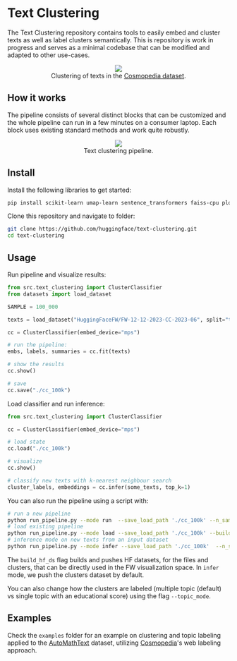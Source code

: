 # Text Clustering

The Text Clustering repository contains tools to easily embed and cluster texts as well as label clusters semantically. This is repository is work in progress and serves as a minimal codebase that can be modified and adapted to other use-cases.

<center><img src="https://cdn-uploads.huggingface.co/production/uploads/61c141342aac764ce1654e43/jMKGaE_UnEfH3j8iZYXVN.png"></center>
<center>Clustering of texts in the <a href="https://huggingface.co/datasets/HuggingFaceTB/cosmopedia">Cosmopedia dataset</a>.</center>


## How it works
The pipeline consists of several distinct blocks that can be customized and the whole pipeline can run in a few minutes on a consumer laptop. Each block uses existing standard methods and work quite robustly.

<center><img src="https://huggingface.co/datasets/lvwerra/admin/resolve/main/text-clustering.png"></center>
<center>Text clustering pipeline.</center>


## Install 
Install the following libraries to get started:
```bash
pip install scikit-learn umap-learn sentence_transformers faiss-cpu plotly matplotlib datasets
```
Clone this repository and navigate to folder:
```bash
git clone https://github.com/huggingface/text-clustering.git
cd text-clustering
```

## Usage

Run pipeline and visualize results:

```python
from src.text_clustering import ClusterClassifier
from datasets import load_dataset

SAMPLE = 100_000

texts = load_dataset("HuggingFaceFW/FW-12-12-2023-CC-2023-06", split="train").select(range(SAMPLE))["content"]

cc = ClusterClassifier(embed_device="mps")

# run the pipeline:
embs, labels, summaries = cc.fit(texts)

# show the results
cc.show()

# save 
cc.save("./cc_100k")
```

Load classifier and run inference:
```python
from src.text_clustering import ClusterClassifier

cc = ClusterClassifier(embed_device="mps")

# load state
cc.load("./cc_100k")

# visualize
cc.show()

# classify new texts with k-nearest neighbour search
cluster_labels, embeddings = cc.infer(some_texts, top_k=1)
```

You can also run the pipeline using a script with:
```bash
# run a new pipeline
python run_pipeline.py --mode run  --save_load_path './cc_100k' --n_samples 100000 --build_hf_ds
# load existing pipeline
python run_pipeline.py --mode load --save_load_path './cc_100k' --build_hf_ds
# inference mode on new texts from an input dataset
python run_pipeline.py --mode infer --save_load_path './cc_100k'  --n_samples <NB_INFERENCE_SAMPLES> --input_dataset <HF_DATA_FOR_INFERENCE>
```
The `build_hf_ds` flag builds and pushes HF datasets, for the files and clusters, that can be directly used in the FW visualization space. In `infer` mode, we push the clusters dataset by default.

You can also change how the clusters are labeled (multiple topic (default) vs single topic with an educational score) using the flag `--topic_mode`.

## Examples

Check the `examples` folder for an example on clustering and topic labeling applied to the [AutoMathText](https://huggingface.co/datasets/math-ai/AutoMathText/) dataset, utilizing [Cosmopedia](https://huggingface.co/datasets/HuggingFaceTB/cosmopedia)'s web labeling approach.